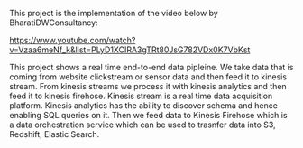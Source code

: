 This project is the implementation of the video below by BharatiDWConsultancy:

https://www.youtube.com/watch?v=Vzaa6meNf_k&list=PLyD1XCIRA3gTRt80JsG782VDx0K7VbKst

This project shows a real time end-to-end data pipleine. We take data that is coming from website clickstream or sensor data and then feed it to kinesis stream. From kinesis streams we process it with kinesis analytics and then feed it to kinesis firehose. Kinesis stream is a real time data acquisition platform. Kinesis analytics has the ability to discover schema and hence enabling SQL queries on it. Then we feed data to Kinesis Firehose which is a data orchestration service which can be used to trasnfer data into S3, Redshift, Elastic Search.
